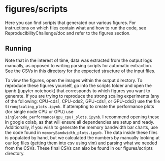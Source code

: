 # figures/scripts

Here you can find scripts that generated our various figures. For instructions
on which files contain what and how to run the code, see
ReproducibilityChallenge/doc and refer to the figures section.

## Running

Note that in the interest of time, data was extracted from the output logs
manually, as opposed to writing parsing scripts for automatic extraction. See
the CSVs in this directory for the expected structure of the input files.

To view the figures, open the images within the output directory. To reproduce
these figures yourself, go into the scripts folder and open the ipynb (jupyter
notebook) that corresponds to which figures you want to generate. If you are
trying to reproduce the strong scaling experiments (any of the following:
CPU-cds1, CPU-cds2, GPU-cds1, or GPU-cds2) use the file
`StrongScaling_plots.ipynb`. If attempting to create the performance plots (for
single node CPU or GPU) use `singlenode_performance(gpu_cpu)_plots.ipynb`. I
recommend opening these in google colab, as that will ensure all dependencies
are setup and ready. Additionally, if you wish to generate the memory bandwidth
bar charts, use the code found in `memoryBandwidth_plots.ipynb`. The data inside
these files is populated by hand, but we calculated the numbers by manually
looking at our log files (getting them into csv using vim) and parsing what we
needed from the CSVs. These final CSVs can also be found in our figures/scripts
directory.

